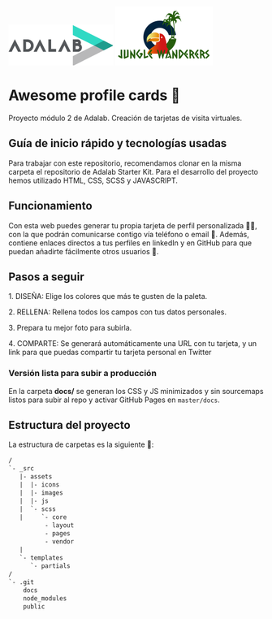 ![Adalab](_src/assets/images/logo-adalab.png)
![Jungle Wondereers](_src/assets/images/group-logo.png)
# Awesome profile cards :crocodile:

Proyecto módulo 2 de Adalab. Creación de tarjetas de visita virtuales. 

## Guía de inicio rápido y tecnologías usadas
Para trabajar con este repositorio, recomendamos clonar en la misma carpeta el repositorio de Adalab Starter Kit. Para el desarrollo del proyecto hemos utilizado HTML, CSS, SCSS y JAVASCRIPT.


## Funcionamiento
Con esta web puedes generar tu propia tarjeta de perfil personalizada 👩🏻, con la que podrán comunicarse contigo vía teléfono o email :e-mail:. Además, contiene enlaces directos a tus perfiles en linkedIn y en GitHub para que puedan añadirte fácilmente otros usuarios 👥.

## Pasos a seguir

1️. DISEÑA: Elige los colores que más te gusten de la paleta.

2️. RELLENA: Rellena todos los campos con tus datos personales.  

3️. Prepara tu mejor foto para subirla. 

4️. COMPARTE: Se generará automáticamente una URL con tu tarjeta, y un link para que puedas compartir tu    tarjeta personal en Twitter 


### Versión lista para subir a producción

En la carpeta **docs/** se generan los CSS y JS minimizados y sin sourcemaps listos para subir al repo y activar GitHub Pages en `master/docs`.


## Estructura del proyecto

La estructura de carpetas es la siguiente 📂:
```
/
`- _src
   |- assets
   |  |- icons
   |  |- images
   |  |- js
   |  `- scss
   |     `- core
          - layout
          - pages
          - vendor
   |
   `- templates
      `- partials
/
`- .git
    docs
    node_modules
    public

```



